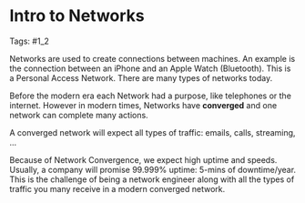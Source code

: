 # Intro to Networks
Tags: #1_2

Networks are used to create connections between machines. An example is the connection between an iPhone and an Apple Watch (Bluetooth). This is a Personal Access Network. There are many types of networks today.

Before the modern era each Network had a purpose, like telephones or the internet. However in modern times, Networks have **converged** and one network can complete many actions.

A converged network will expect all types of traffic: emails, calls, streaming, ... 

Because of Network Convergence, we expect high uptime and speeds. Usually, a company will promise 99.999\% uptime: 5-mins of downtime/year.  This is the challenge of being a network engineer along with all the types of traffic you many receive in a modern converged network.


